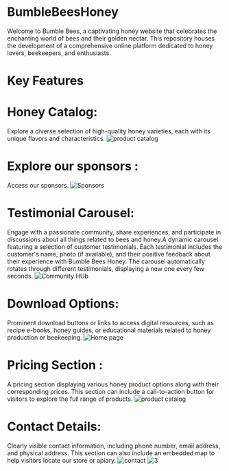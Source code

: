 # BumbleBeesHoney
Welcome to Bumble Bees, a captivating honey website that celebrates the enchanting world of bees and their golden nectar. This repository houses the development of a comprehensive online platform dedicated to honey lovers, beekeepers, and enthusiasts.

# Key Features
# Honey Catalog: 
 Explore a diverse selection of high-quality honey varieties, each with its unique flavors and characteristics.
![product catalog](https://github.com/aleenjohnson/BumbleBeesHoney/assets/90781519/fe690d6f-f237-40e8-b502-c67d986ba638)


# Explore our sponsors : 
 Access our sponsors.
![Sponsors](https://github.com/aleenjohnson/BumbleBeesHoney/assets/90781519/11dccdcc-16f9-4732-a2da-65bc8cc4f18e)

# Testimonial Carousel: 
 Engage with a passionate community, share experiences, and participate in discussions about all things related to bees and honey.A dynamic carousel featuring a selection of customer testimonials. Each testimonial includes the customer's name, photo (if available), and their positive feedback about their experience with Bumble Bees Honey. The carousel automatically rotates through different testimonials, displaying a new one every few seconds.
![Community HUb](https://github.com/aleenjohnson/BumbleBeesHoney/assets/90781519/48b0e196-7be6-4af9-ba52-f35d57113506)

# Download Options: 
 Prominent download buttons or links to access digital resources, such as recipe e-books, honey guides, or educational materials related to honey production or beekeeping.
![Home page](https://github.com/aleenjohnson/BumbleBeesHoney/assets/90781519/469b1f65-57f9-47e2-9d55-18efa1ae46ff)

# Pricing Section :
 A pricing section displaying various honey product options along with their corresponding prices. This section can include a call-to-action button for visitors to explore the full range of products.
![product catalog](https://github.com/aleenjohnson/BumbleBeesHoney/assets/90781519/7b56b1e8-80c9-401f-a872-79d5a3c9ce21)

# Contact Details:
 Clearly visible contact information, including phone number, email address, and physical address. This section can also include an embedded map to help visitors locate our store or apiary.
![contact](https://github.com/aleenjohnson/BumbleBeesHoney/assets/90781519/d51fa827-df47-4176-89c7-39aaa7d61794)
![3](https://github.com/aleenjohnson/BumbleBeesHoney/assets/90781519/ff177c9e-f5b6-46cd-ad93-6f377bb30c6f)

